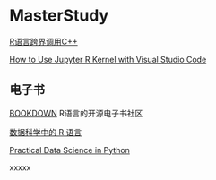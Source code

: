 # MasterStudy

[R语言跨界调用C++](https://www.cnblogs.com/lotusto/p/5740297.html)

[How to Use Jupyter R Kernel with Visual Studio Code](https://saturncloud.io/blog/how-to-use-jupyter-r-kernel-with-visual-studio-code/)

## 电子书

[BOOKDOWN](https://bookdown.org/) R语言的开源电子书社区

[数据科学中的 R 语言](https://bookdown.org/wangminjie/R4DS/)

[Practical Data Science in Python](https://www.practicaldatascience.org/intro.html)

xxxxx

